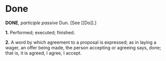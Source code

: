 # Done

**DONE**, _participle passive_ Dun. \[See [[Do]].\]

**1.** Performed; executed; finished.

**2.** A word by which agreement to a proposal is expressed; as in laying a wager, an offer being made, the person accepting or agreeing says, done; that is, it is agreed, I agree, I accept.
